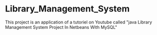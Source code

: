 # Library_Management_System
This project is an application of a tutoriel on Youtube called "java Library Management System Project In Netbeans With MySQL"
